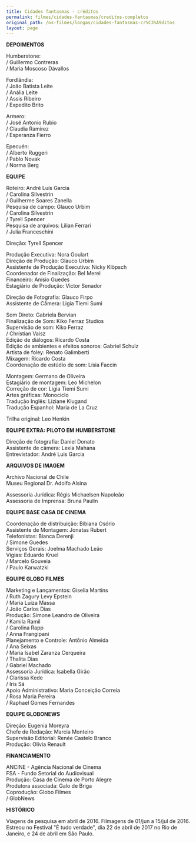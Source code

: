 ```yaml
---
title: Cidades fantasmas - créditos
permalink: filmes/cidades-fantasmas/creditos-completos
original_path: /os-filmes/longas/cidades-fantasmas-cr%C3%A9ditos
layout: page
---
```

**DEPOIMENTOS**

Humberstone:\
/ Guillermo Contreras\
/ Maria Moscoso Dávallos

Fordlândia:\
/ João Batista Leite\
/ Anália Leite\
/ Assis Ribeiro\
/ Expedito Brito

Armero:\
/ José Antonio Rubio\
/ Claudia Ramirez\
/ Esperanza Fierro

Epecuén:\
/ Alberto Ruggeri\
/ Pablo Novak\
/ Norma Berg

**EQUIPE**

Roteiro: André Luís Garcia\
/ Carolina Silvestrin\
/ Guilherme Soares Zanella\
Pesquisa de campo: Glauco Urbim\
/ Carolina Silvestrin\
/ Tyrell Spencer\
Pesquisa de arquivos: Lilian Ferrari\
/ Julia Franceschini

Direção: Tyrell Spencer

Produção Executiva: Nora Goulart\
Direção de Produção: Glauco Urbim\
Assistente de Produção Executiva: Nicky Klöpsch\
Coordenador de Finalização: Bel Merel    \
Financeiro: Anísio Guedes\
Estagiário de Produção: Victor Senador

Direção de Fotografia: Glauco Firpo\
Assistente de Câmera: Ligia Tiemi Sumi

Som Direto: Gabriela Bervian\
Finalização de Som: Kiko Ferraz Studios\
Supervisão de som: Kiko Ferraz\
/ Chrístian Vaisz\
Edição de diálogos: Ricardo Costa\
Edição de ambientes e efeitos sonoros: Gabriel Schulz\
Artista de foley: Renato Galimberti\
Mixagem: Ricardo Costa\
Coordenação de estúdio de som: Lísia Faccin

Montagem: Germano de Oliveira\
Estagiário de montagem: Leo Michelon\
Correção de cor: Ligia Tiemi Sumi\
Artes gráficas: Monociclo\
Tradução Inglês: Liziane Klugand\
Tradução Espanhol: Maria de La Cruz

Trilha original: Leo Henkin

**EQUIPE EXTRA: PILOTO EM HUMBERSTONE**

Direção de fotografia: Daniel Donato\
Assistente de câmera: Lexia Mahana\
Entrevistador: André Luis Garcia

**ARQUIVOS DE IMAGEM**

Archivo Nacional de Chile\
Museu Regional Dr. Adolfo Alsina

Assessoria Jurídica: Régis Michaelsen Napoleão\
Assessoria de Imprensa: Bruna Paulin

**EQUIPE BASE CASA DE CINEMA**

Coordenação de distribuição: Bibiana Osório\
Assistente de Montagem: Jonatas Rubert\
Telefonistas: Bianca Derenji\
/ Simone Guedes\
Serviços Gerais: Joelma Machado Leão\
Vigias: Eduardo Kruel\
/ Marcelo Gouveia\
/ Paulo Karwatzki

**EQUIPE GLOBO FILMES**

Marketing e Lançamentos: Giselia Martins\
/ Ruth Zagury Levy Epstein\
/ Maria Luiza Massa\
/ João Carlos Dias\
Produção: Simone Leandro de Oliveira\
/ Kamila Ramil\
/ Carolina Rapp\
/ Anna Frangipani\
Planejamento e Controle: Antônio Almeida\
/ Ana Seixas\
/ Maria Isabel Zaranza Cerqueira\
/ Thalita Dias\
/ Gabriel Machado\
Assessoria Jurídica: Isabella Girão\
/ Clarissa Kede\
/ Iris Sá\
Apoio Administrativo: Maria Conceição Correia\
/ Rosa Maria Pereira\
/ Raphael Gomes Fernandes

**EQUIPE GLOBONEWS**

Direção: Eugenia Moreyra\
Chefe de Redação: Marcia Monteiro\
Supervisão Editorial: Renée Castelo Branco\
Produção: Olívia Renault

**FINANCIAMENTO**

ANCINE - Agência Nacional de Cinema\
FSA - Fundo Setorial do Audiovisual\
Produção: Casa de Cinema de Porto Alegre\
Produtora associada: Galo de Briga\
Coprodução: Globo Filmes\
/ GlobNews

**HISTÓRICO**

Viagens de pesquisa em abril de 2016. Filmagens de 01/jun a 15/jul de 2016. Estreou no Festival "É tudo verdade", dia 22 de abril de 2017 no Rio de Janeiro, e 24 de abril em São Paulo.